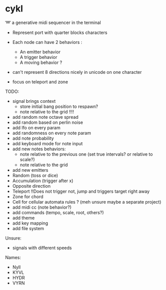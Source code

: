# cykl
:loop: a generative midi sequencer in the terminal

 - Represent port with quarter blocks characters
 - Each node can have 2 behaviors :
 	- An emitter behavior
 	- A trigger behavior
 	- A moving behavior ?

- can't represent 8 directions nicely in unicode on one character
 - focus on teleport and zone

TODO:
 - signal brings context
   - store initial bang position to respawn?
   - note relative to the grid !!!!
 - add random note octave spread
 - add random based on perlin noise
 - add lfo on every param
 - add randomness on every note param
 - add note probability
 - add keyboard mode for note input
 - add new notes behaviors:
   - note relative to the previous one (set true intervals? or relative to scale?)
   - note relative to the grid
 - add new emitters
  - Random (toss or dice)
  - Accumulation (trigger after x)
  - Opposite direction
  - Teleport !!Does not trigger not, jump and triggers target right away
  - Zone for chord
  - Cell for cellular automata rules ? (meh unsure maybe a separate project)
 - add midi cc (note behavior?)
 - add commands (tempo, scale, root, others?)
 - add theme
 - add key mapping
 - add file system

Unsure:
 - signals with different speeds

Names:
  - Nyll
  - KYVL
  - HYDR
  - VYRN
